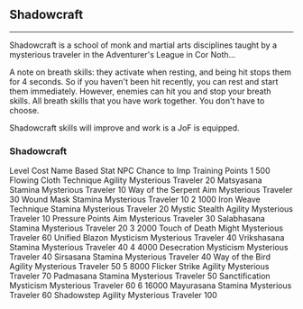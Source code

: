 ## Shadowcraft

---

Shadowcraft is a school of monk and martial arts disciplines taught by a mysterious traveler in the Adventurer's League in Cor Noth...

A note on breath skills: they activate when resting, and being hit stops them for 4 seconds. So if you haven't been hit recently, you can rest and start them immediately. However, enemies can hit you and stop your breath skills. All breath skills that you have work together. You don't have to choose.

Shadowcraft skills will improve and work is a JoF is equipped.


### Shadowcraft

Level	Cost	Name	Based Stat	NPC	Chance
to Imp	Training
Points
1	500	Flowing Cloth Technique	Agility	Mysterious Traveler		20
Matsyasana	Stamina	Mysterious Traveler		10
Way of the Serpent	Aim	Mysterious Traveler		30
Wound Mask	Stamina	Mysterious Traveler		10
2	1000
Iron Weave Technique	Stamina	Mysterious Traveler		20
Mystic Stealth	Agility	Mysterious Traveler		10
Pressure Points	Aim	Mysterious Traveler		30
Salabhasana	Stamina	Mysterious Traveler		20
3	2000
Touch of Death	Might	Mysterious Traveler		60
Unified Blazon	Mysticism	Mysterious Traveler		40
Vrikshasana	Stamina	Mysterious Traveler		40
4	4000
Desecration	Mysticism	Mysterious Traveler		40
Sirsasana	Stamina	Mysterious Traveler		40
Way of the Bird	Agility	Mysterious Traveler		50
5	8000
Flicker Strike	Agility	Mysterious Traveler		70
Padmasana	Stamina	Mysterious Traveler		50
Sanctification	Mysticism	Mysterious Traveler		60
6	16000	Mayurasana	Stamina	Mysterious Traveler		60
Shadowstep	Agility	Mysterious Traveler		100